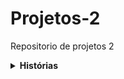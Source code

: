 # Projetos-2
Repositorio de projetos 2 
<details>
  <summary><b>Histórias</b></summary>
  <p>
    <a href="https://docs.google.com/document/d/1k3oqyu35CsSUaAo8bYrjgvMH_o0jxMxZRTlyUTqBZyA/edit?tab=t.0" target="_blank">
      📄 Link para o documento de Histórias
    </a>
  </p>
</details>
